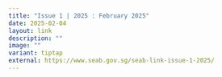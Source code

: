 ```yaml
---
title: "Issue 1 | 2025 : February 2025"
date: 2025-02-04
layout: link
description: ""
image: ""
variant: tiptap
external: https://www.seab.gov.sg/seab-link-issue-1-2025/
---
```

